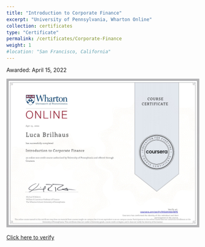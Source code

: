 ```yaml
---
title: "Introduction to Corporate Finance"
excerpt: "University of Pennsylvania, Wharton Online"
collection: certificates
type: "Certificate"
permalink: /certificates/Corporate-Finance
weight: 1
#location: "San Francisco, California"
---
```

Awarded: April 15, 2022

![Illustration Corporate Finance](/images/Introduction_to_corporate_finance.jpg)

[Click here to verify](https://www.coursera.org/verify/9VG6HX6GJMPE)
